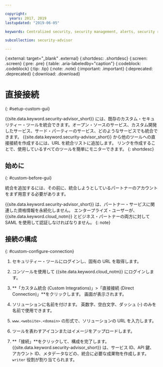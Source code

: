 ```yaml
---

copyright:
  years: 2017, 2019
lastupdated: "2019-06-05"

keywords: Centralized security, security management, alerts, security risk, insights, threat detection

subcollection: security-advisor

---
```


{:external: target="_blank" .external}
{:shortdesc: .shortdesc}
{:screen: .screen}
{:pre: .pre}
{:table: .aria-labeledby="caption"}
{:codeblock: .codeblock}
{:tip: .tip}
{:note: .note}
{:important: .important}
{:deprecated: .deprecated}
{:download: .download}


# 直接接続
{: #setup-custom-gui}

{{site.data.keyword.security-advisor_short}} には、既存のカスタム・セキュリティー・ツールを統合できます。オープン・ソースのサービス、カスタム開発したサービス、サード・パーティーのサービス、どのようなサービスでも統合できます。 {{site.data.keyword.security-advisor_short}} から他のツールへの直接接続を作成するには、URL を統合リストに追加します。 リンクを作成することで、使用しているすべてのツールを簡単にモニターできます。
{: shortdesc}


## 始めに
{: #custom-before-gui}

統合を追加するには、その前に、統合しようとしているパートナーのアカウントをまず用意する必要があります。

{{site.data.keyword.security-advisor_short}} は、パートナー・サービスに関連した資格情報を永続化しません。 エンタープライズ・ユーザーが、{{site.data.keyword.cloud_notm}} とビジネス・パートナーの両方に対して SAML を使用して認証しなければなりません。
{: note}

## 接続の構成
{: #custom-configure-connection}

1. セキュリティー・ツールにログインし、固有の URL を取得します。

2. コンソールを使用して {{site.data.keyword.cloud_notm}} にログインします。

3. **「カスタム統合 (Custom Integrations)」>「直接接続 (Direct Connection)」**をクリックします。 画面が表示されます。

  1. ソリューションに名前を付けます。 英数字、空白文字、ダッシュ (-) のみを名前で使用できます。

  2. `www.<website>.<domain>` の形式で、ソリューションの URL を入力します。

  3. ツールを表わすアイコンまたはイメージをアップロードします。

  4. **「接続」**をクリックして、構成を完了します。 {{site.data.keyword.security-advisor_short}} は、サービス ID、API 鍵、アカウント ID、メタデータなどの、統合に必要な成果物を作成します。 `writer` 役割が割り当てられます。
